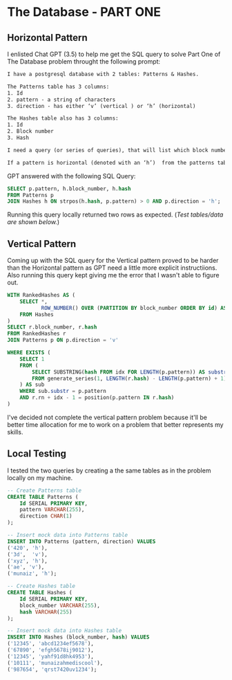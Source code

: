 # The Database - PART ONE

## Horizontal Pattern
I enlisted Chat GPT (3.5) to help me get the SQL query to solve Part One of The Database problem throught the following prompt:

```txt
I have a postgresql database with 2 tables: Patterns & Hashes.

The Patterns table has 3 columns:
1. Id
2. pattern - a string of characters 
3. direction - has either ‘v’ (vertical ) or ‘h’ (horizontal)

The Hashes table also has 3 columns:
1. Id
2. Block number
3. Hash 

I need a query (or series of queries), that will list which block number ( 'block' column from 'hashes' table) matches each pattern in the patterns table.

If a pattern is horizontal (denoted with an ‘h’)  from the patterns table, the pattern must appear as a substring of one of the hashes for that block.
```

GPT answered with the following SQL Query:
```SQL
SELECT p.pattern, h.block_number, h.hash
FROM Patterns p
JOIN Hashes h ON strpos(h.hash, p.pattern) > 0 AND p.direction = 'h';
```
Running this query locally returned two rows as expected. (*Test tables/data are shown below.*)

## Vertical Pattern

Coming up with the SQL query for the Vertical pattern proved to be harder than the Horizontal pattern as GPT need a little more explicit instructiions. Also running this query kept giving me the error that I wasn't able to figure out. 

```SQL
WITH RankedHashes AS (
    SELECT *,
           ROW_NUMBER() OVER (PARTITION BY block_number ORDER BY id) AS rn
    FROM Hashes
)
SELECT r.block_number, r.hash
FROM RankedHashes r
JOIN Patterns p ON p.direction = 'v'

WHERE EXISTS (
    SELECT 1
    FROM (
        SELECT SUBSTRING(hash FROM idx FOR LENGTH(p.pattern)) AS substr
        FROM generate_series(1, LENGTH(r.hash) - LENGTH(p.pattern) + 1) AS idx
    ) AS sub
    WHERE sub.substr = p.pattern
    AND r.rn + idx - 1 = position(p.pattern IN r.hash)
)
```

I've decided not complete the vertical pattern problem because it'll be better time allocation for me to work on a problem that better represents my skills. 


## Local Testing
I tested the two queries by creating a the same tables as in the problem locally on my machine.

```SQL
-- Create Patterns table
CREATE TABLE Patterns (
    Id SERIAL PRIMARY KEY,
    pattern VARCHAR(255),
    direction CHAR(1)
);

-- Insert mock data into Patterns table
INSERT INTO Patterns (pattern, direction) VALUES
('420', 'h'),
('3d',  'v'),
('xyz', 'h'),
('ae', 'v'),
('munaiz', 'h');

-- Create Hashes table
CREATE TABLE Hashes (
    Id SERIAL PRIMARY KEY,
    block_number VARCHAR(255),
    hash VARCHAR(255)
);

-- Insert mock data into Hashes table
INSERT INTO Hashes (block_number, hash) VALUES
('12345', 'abcd1234ef5678'),
('67890', 'efgh5678ij9012'),
('12345', 'yahf91d8hk4953'),
('10111', 'munaizahmediscool'),
('987654', 'qrst7420uv1234');
```

